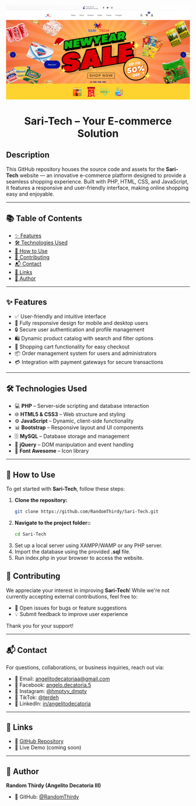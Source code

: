 ![Website Screenshot](images/preview.png)

<h1 align="center">Sari-Tech – Your E-commerce Solution</h1>

## Description

This GitHub repository houses the source code and assets for the **Sari-Tech** website — an innovative e-commerce platform designed to provide a seamless shopping experience. Built with PHP, HTML, CSS, and JavaScript, it features a responsive and user-friendly interface, making online shopping easy and enjoyable.

---

## 📚 Table of Contents

- [✨ Features](#-features)  
- [🛠️ Technologies Used](#️-technologies-used)  
- [🚀 How to Use](#-how-to-use)  
- [🤝 Contributing](#-contributing)  
- [📬 Contact](#-contact)  
- [🔗 Links](#-links)  
- [👤 Author](#-author)

---

## ✨ Features

- ✅ User-friendly and intuitive interface  
- 📱 Fully responsive design for mobile and desktop users  
- 🔒 Secure user authentication and profile management  
- 🛍️ Dynamic product catalog with search and filter options  
- 🛒 Shopping cart functionality for easy checkout  
- 📦 Order management system for users and administrators  
- 💳 Integration with payment gateways for secure transactions  

---

## 🛠️ Technologies Used

- 💻 **PHP** – Server-side scripting and database interaction  
- 🌐 **HTML5 & CSS3** – Web structure and styling  
- ⚙️ **JavaScript** – Dynamic, client-side functionality  
- 📊 **Bootstrap** – Responsive layout and UI components  
- 🗄️ **MySQL** – Database storage and management  
- 📜 **jQuery** – DOM manipulation and event handling  
- 🎨 **Font Awesome** – Icon library  

---

## 🚀 How to Use

To get started with **Sari-Tech**, follow these steps:

1. **Clone the repository:**
   ```bash
   git clone https://github.com/RandomThirdy/Sari-Tech.git
2. **Navigate to the project folder::**
    ```bash
    cd Sari-Tech
3. Set up a local server using XAMPP/WAMP or any PHP server.
4. Import the database using the provided **.sql** file.
5. Run index.php in your browser to access the website.

## 🤝 Contributing

We appreciate your interest in improving **Sari-Tech**! While we're not currently accepting external contributions, feel free to:

- 🐛 Open issues for bugs or feature suggestions  
- 💡 Submit feedback to improve user experience  

Thank you for your support!

---

## 📬 Contact

For questions, collaborations, or business inquiries, reach out via:

- 📧 Email: [angelitodecatoriaa@gmail.com](mailto:angelitodecatoriaa@gmail.com)  
- 💬 Facebook: [angelo.decatoria.5](https://facebook.com/angelo.decatoria.5)  
- 📸 Instagram: [@hmptyy_dmpty](https://instagram.com/hmptyy_dmpty)  
- 🎵 TikTok: [@terdeh](https://www.tiktok.com/@terdeh)  
- 💼 LinkedIn: [in/angelitodecatoria](https://linkedin.com/in/angelitodecatoria)  

---

## 🔗 Links

- 📂 [GitHub Repository](https://github.com/RandomThirdy/Sari-Tech)  
- 🚀 Live Demo (coming soon)  

---

## 👤 Author

**Random Thirdy (Angelito Decatoria III)**

- 🐙 GitHub: [@RandomThirdy](https://github.com/RandomThirdy)  

